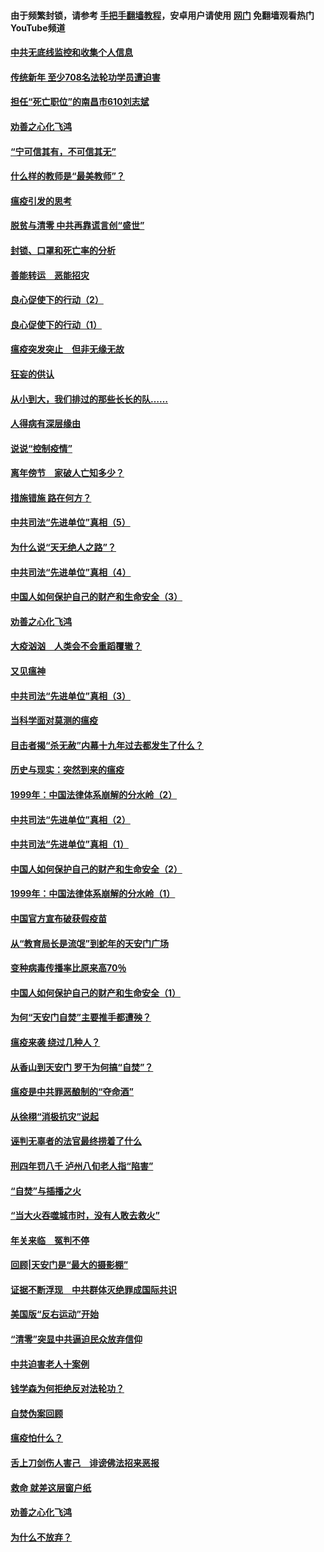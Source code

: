 #### 由于频繁封锁，请参考 [手把手翻墙教程](https://github.com/gfw-breaker/guides/wiki/)，安卓用户请使用 [网门](https://github.com/gfw-breaker/nogfw/blob/master/dl.md?t=03142300) 免翻墙观看热门YouTube频道 

#### [中共无底线监控和收集个人信息](../pages/19/422039.md?t=03142300) 

#### [传统新年 至少708名法轮功学员遭迫害](../pages/19/421946.md?t=03142300) 

#### [担任“死亡职位”的南昌市610刘志斌](../pages/19/421957.md?t=03142300) 

#### [劝善之心化飞鸿](../pages/19/421164.md?t=03142300) 

#### [“宁可信其有，不可信其无”](../pages/19/421691.md?t=03142300) 

#### [什么样的教师是“最美教师”？](../pages/19/421755.md?t=03142300) 

#### [瘟疫引发的思考](../pages/19/421594.md?t=03142300) 

#### [脱贫与清零 中共再靠谎言创“盛世”](../pages/19/421590.md?t=03142300) 

#### [封锁、口罩和死亡率的分析](../pages/19/421495.md?t=03142300) 

#### [善能转运　恶能招灾](../pages/19/421334.md?t=03142300) 

#### [良心促使下的行动（2）](../pages/19/421361.md?t=03142300) 

#### [良心促使下的行动（1）](../pages/19/421302.md?t=03142300) 

#### [瘟疫突发突止　但非无缘无故](../pages/19/421281.md?t=03142300) 

#### [狂妄的供认](../pages/19/421199.md?t=03142300) 

#### [从小到大，我们排过的那些长长的队……](../pages/19/421243.md?t=03142300) 

#### [人得病有深层缘由](../pages/19/420864.md?t=03142300) 

#### [说说“控制疫情”](../pages/19/420831.md?t=03142300) 

#### [离年傍节　家破人亡知多少？](../pages/19/420563.md?t=03142300) 

#### [措施错施  路在何方？](../pages/19/420076.md?t=03142300) 

#### [中共司法“先进单位”真相（5）](../pages/19/419453.md?t=03142300) 

#### [为什么说“天无绝人之路”？](../pages/19/419618.md?t=03142300) 

#### [中共司法“先进单位”真相（4）](../pages/19/419452.md?t=03142300) 

#### [中国人如何保护自己的财产和生命安全（3）](../pages/19/419405.md?t=03142300) 

#### [劝善之心化飞鸿](../pages/19/418758.md?t=03142300) 

#### [大疫汹汹　人类会不会重蹈覆辙？](../pages/19/419691.md?t=03142300) 

#### [又见瘟神](../pages/19/419225.md?t=03142300) 

#### [中共司法“先进单位”真相（3）](../pages/19/419451.md?t=03142300) 

#### [当科学面对莫测的瘟疫](../pages/19/419625.md?t=03142300) 

#### [目击者揭“杀无赦”内幕十九年过去都发生了什么？](../pages/19/419617.md?t=03142300) 

#### [历史与现实：突然到来的瘟疫](../pages/19/419619.md?t=03142300) 

#### [1999年：中国法律体系崩解的分水岭（2）](../pages/19/419455.md?t=03142300) 

#### [中共司法“先进单位”真相（2）](../pages/19/419450.md?t=03142300) 

#### [中共司法“先进单位”真相（1）](../pages/19/419449.md?t=03142300) 

#### [中国人如何保护自己的财产和生命安全（2）](../pages/19/419404.md?t=03142300) 

#### [1999年：中国法律体系崩解的分水岭（1）](../pages/19/419454.md?t=03142300) 

#### [中国官方宣布破获假疫苗](../pages/19/419504.md?t=03142300) 

#### [从“教育局长是流氓”到蛇年的天安门广场](../pages/19/419470.md?t=03142300) 

#### [变种病毒传播率比原来高70％](../pages/19/419456.md?t=03142300) 

#### [中国人如何保护自己的财产和生命安全（1）](../pages/19/419403.md?t=03142300) 

#### [为何“天安门自焚”主要推手都遭殃？](../pages/19/419348.md?t=03142300) 

#### [瘟疫来袭 绕过几种人？](../pages/19/419349.md?t=03142300) 

#### [从香山到天安门 罗干为何搞“自焚”？](../pages/19/419270.md?t=03142300) 

#### [瘟疫是中共罪恶酿制的“夺命酒”](../pages/19/419223.md?t=03142300) 

#### [从徐栩“消极抗灾”说起](../pages/19/419224.md?t=03142300) 

#### [诬判无辜者的法官最终捞着了什么](../pages/19/419268.md?t=03142300) 

#### [刑四年罚八千 泸州八旬老人指“陷害”](../pages/19/419232.md?t=03142300) 

#### [“自焚”与插播之火](../pages/19/419226.md?t=03142300) 

#### [“当大火吞噬城市时，没有人敢去救火”](../pages/19/419077.md?t=03142300) 

#### [年关来临　冤判不停](../pages/19/419093.md?t=03142300) 

#### [回顾|天安门是“最大的摄影棚”](../pages/19/380866.md?t=03142300) 

#### [证据不断浮现　中共群体灭绝罪成国际共识](../pages/19/419031.md?t=03142300) 

#### [美国版“反右运动”开始](../pages/19/419030.md?t=03142300) 

#### [“清零”突显中共逼迫民众放弃信仰](../pages/19/418995.md?t=03142300) 

#### [中共迫害老人十案例](../pages/19/418831.md?t=03142300) 

#### [钱学森为何拒绝反对法轮功？](../pages/19/418905.md?t=03142300) 

#### [自焚伪案回顾](../pages/19/418799.md?t=03142300) 

#### [瘟疫怕什么？](../pages/19/418800.md?t=03142300) 

#### [舌上刀剑伤人害己　诽谤佛法招来恶报](../pages/19/418731.md?t=03142300) 

#### [救命 就差这层窗户纸](../pages/19/418706.md?t=03142300) 

#### [劝善之心化飞鸿](../pages/19/416766.md?t=03142300) 

#### [为什么不放弃？](../pages/19/418691.md?t=03142300) 

